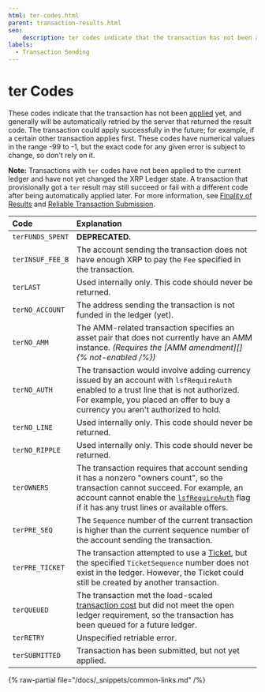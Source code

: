 ```yaml
---
html: ter-codes.html
parent: transaction-results.html
seo:
    description: ter codes indicate that the transaction has not been applied yet, but it could apply successfully in the future - for example, if some other transaction applies first.
labels:
  - Transaction Sending
---
```

# ter Codes

These codes indicate that the transaction has not been [applied](../../../../concepts/consensus-protocol/index.md) yet, and generally will be automatically retried by the server that returned the result code. The transaction could apply successfully in the future; for example, if a certain other transaction applies first. These codes have numerical values in the range -99 to -1, but the exact code for any given error is subject to change, so don't rely on it.

**Note:** Transactions with `ter` codes have not been applied to the current ledger and have not yet changed the XRP Ledger state. A transaction that provisionally got a `ter` result may still succeed or fail with a different code after being automatically applied later. For more information, see [Finality of Results](../../../../concepts/transactions/finality-of-results/index.md) and [Reliable Transaction Submission](../../../../concepts/transactions/reliable-transaction-submission.md).

| Code             | Explanation                                               |
|:-----------------|:----------------------------------------------------------|
| `terFUNDS_SPENT` | **DEPRECATED.**                                           |
| `terINSUF_FEE_B` | The account sending the transaction does not have enough XRP to pay the `Fee` specified in the transaction. |
| `terLAST`        | Used internally only. This code should never be returned. |
| `terNO_ACCOUNT`  | The address sending the transaction is not funded in the ledger (yet). |
| `terNO_AMM`      | The AMM-related transaction specifies an asset pair that does not currently have an AMM instance. _(Requires the [AMM amendment][] {% not-enabled /%})_ |
| `terNO_AUTH`     | The transaction would involve adding currency issued by an account with `lsfRequireAuth` enabled to a trust line that is not authorized. For example, you placed an offer to buy a currency you aren't authorized to hold. |
| `terNO_LINE`     | Used internally only. This code should never be returned. |
| `terNO_RIPPLE`   | Used internally only. This code should never be returned. |
| `terOWNERS`      | The transaction requires that account sending it has a nonzero "owners count", so the transaction cannot succeed. For example, an account cannot enable the [`lsfRequireAuth`](../types/accountset.md#accountset-flags) flag if it has any trust lines or available offers. |
| `terPRE_SEQ`     | The `Sequence` number of the current transaction is higher than the current sequence number of the account sending the transaction. |
| `terPRE_TICKET`  | The transaction attempted to use a [Ticket](../../../../concepts/accounts/tickets.md), but the specified `TicketSequence` number does not exist in the ledger. However, the Ticket could still be created by another transaction. |
| `terQUEUED`      | The transaction met the load-scaled [transaction cost](../../../../concepts/transactions/transaction-cost.md) but did not meet the open ledger requirement, so the transaction has been queued for a future ledger. |
| `terRETRY`       | Unspecified retriable error.                              |
| `terSUBMITTED`   | Transaction has been submitted, but not yet applied.      |

{% raw-partial file="/docs/_snippets/common-links.md" /%}
